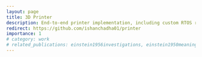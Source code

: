 ```yaml
---
layout: page
title: 3D Printer
description: End-to-end printer implementation, including custom RTOS running on Raspberry Pi, custom slicing algorithm, custom sensor setup, etc. Work in progress!
redirect: https://github.com/ishanchadha01/printer
importance: 1
# category: work
# related_publications: einstein1956investigations, einstein1950meaning
---
```

